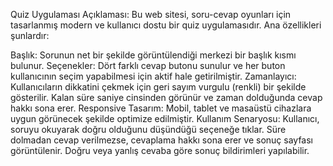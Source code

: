 Quiz Uygulaması Açıklaması:
Bu web sitesi, soru-cevap oyunları için tasarlanmış modern ve kullanıcı dostu bir quiz uygulamasıdır. Ana özellikleri şunlardır:

Başlık: Sorunun net bir şekilde görüntülendiği merkezi bir başlık kısmı bulunur.
Seçenekler: Dört farklı cevap butonu sunulur ve her buton kullanıcının seçim yapabilmesi için aktif hale getirilmiştir.
Zamanlayıcı: Kullanıcıların dikkatini çekmek için geri sayım vurgulu (renkli) bir şekilde gösterilir. Kalan süre saniye cinsinden görünür ve zaman dolduğunda cevap hakkı sona erer.
Responsive Tasarım: Mobil, tablet ve masaüstü cihazlara uygun görünecek şekilde optimize edilmiştir.
Kullanım Senaryosu:
Kullanıcı, soruyu okuyarak doğru olduğunu düşündüğü seçeneğe tıklar.
Süre dolmadan cevap verilmezse, cevaplama hakkı sona erer ve sonuç sayfası görüntülenir.
Doğru veya yanlış cevaba göre sonuç bildirimleri yapılabilir.
